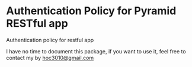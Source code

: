 Authentication Policy for Pyramid RESTful app
=============================================

Authentication policy for restful app

I have no time to document this package, if you want to use it, feel free to contact my by [hoc3010@gmail.com](mailto:hoc3010@gmail.com)